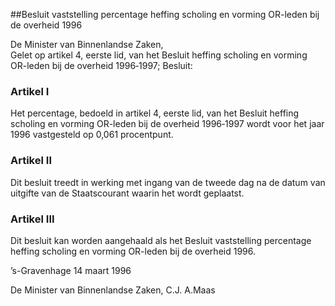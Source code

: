 <meta http-equiv='Content-Type' content='text/html; charset=utf-8' />

##Besluit vaststelling percentage heffing scholing en vorming OR-leden bij de overheid 1996

De Minister van Binnenlandse Zaken,  
Gelet op artikel 4, eerste lid, van het Besluit heffing scholing en vorming OR-leden bij de overheid 1996‐1997;
Besluit:    

### Artikel  I  

Het percentage, bedoeld in artikel 4, eerste lid, van het Besluit heffing scholing en vorming OR-leden bij de overheid 1996‐1997 wordt voor het jaar 1996 vastgesteld op 0,061 procentpunt.  

### Artikel  II  

Dit besluit treedt in werking met ingang van de tweede dag na de datum van uitgifte van de Staatscourant waarin het wordt geplaatst.  

### Artikel  III  

Dit besluit kan worden aangehaald als het Besluit vaststelling percentage heffing scholing en vorming OR-leden bij de overheid 1996.  

’s-Gravenhage 
14 maart 1996    

De 
Minister van Binnenlandse Zaken, 
C.J. A.Maas    
